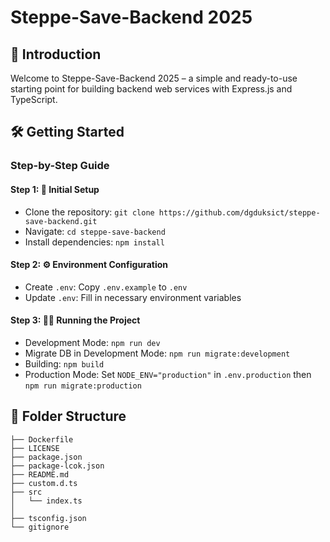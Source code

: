 # Steppe-Save-Backend 2025

## 🌟 Introduction

Welcome to Steppe-Save-Backend 2025 – a simple and ready-to-use starting point for building backend web services with Express.js and TypeScript.

## 🛠️ Getting Started

### Step-by-Step Guide

#### Step 1: 🚀 Initial Setup

- Clone the repository: `git clone https://github.com/dgduksict/steppe-save-backend.git`
- Navigate: `cd steppe-save-backend`
- Install dependencies: `npm install`

#### Step 2: ⚙️ Environment Configuration

- Create `.env`: Copy `.env.example` to `.env`
- Update `.env`: Fill in necessary environment variables

#### Step 3: 🏃‍♂️ Running the Project

- Development Mode: `npm run dev`
- Migrate DB in Development Mode: `npm run migrate:development`
- Building: `npm build`
- Production Mode: Set `NODE_ENV="production"` in `.env.production` then `npm run migrate:production`

## 📁 Folder Structure

```code
├── Dockerfile
├── LICENSE
├── package.json
├── package-lcok.json
├── README.md
├── custom.d.ts
├── src
│   └── index.ts
│
├── tsconfig.json
└── gitignore
```
